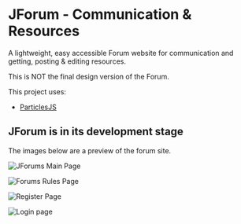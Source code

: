 # JForum - Communication & Resources

A lightweight, easy accessible Forum website for communication and getting, posting & editing resources.

This is NOT the final design version of the Forum.

This project uses:
- [ParticlesJS](https://github.com/VincentGarreau/particles.js/)

## JForum is in its development stage

The images below are a preview of the forum site.

![JForums Main Page](https://i.imgur.com/ASF1e7c.png)

![Forums Rules Page](https://i.imgur.com/qYotEWt.png)

![Register Page](https://i.imgur.com/0JETaJK.png)

![Login page](https://i.imgur.com/SNFDpeL.png)
